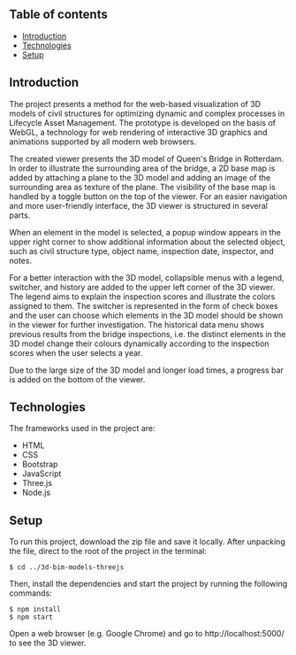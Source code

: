 ## Table of contents
* [Introduction](#introduction)
* [Technologies](#technologies)
* [Setup](#setup)

## Introduction
The project presents a method for the web-based visualization of 3D models of civil structures for optimizing dynamic and complex processes in Lifecycle Asset Management. The prototype is developed on the basis of WebGL, a technology for web rendering of interactive 3D graphics and animations supported by all modern web browsers.

The created viewer presents the 3D model of Queen's Bridge in Rotterdam. In order to illustrate the surrounding area of the bridge, a 2D base map is added by attaching a plane to the 3D model and adding an image of the surrounding area as texture of the plane. The visibility of the base map is handled by a toggle button on the top of the viewer. For an easier navigation and more user-friendly interface, the 3D viewer is structured in several parts.

When an element in the model is selected, a popup window appears in the upper right corner to show additional information about the selected object, such as civil structure type, object name, inspection date, inspector, and notes. 

For a better interaction with the 3D model, collapsible menus with a legend, switcher, and history are added to the upper left corner of the 3D viewer. The legend aims to explain the inspection scores and illustrate the colors assigned to them. The switcher is represented in the form of check boxes and the user can choose which elements in the 3D model should be shown in the viewer for further investigation. The historical data menu shows previous results from the bridge inspections, i.e. the distinct elements in the 3D model change their colours dynamically according to the inspection scores when the user selects a year.

Due to the large size of the 3D model and longer load times, a progress bar is added on the bottom of the viewer. 

## Technologies
The frameworks used in the project are:
* HTML
* CSS
* Bootstrap
* JavaScript
* Three.js
* Node.js

## Setup
To run this project, download the zip file and save it locally. After unpacking the file, direct to the root of the project in the terminal:

```
$ cd ../3d-bim-models-threejs
```

Then, install the dependencies and start the project by running the following commands:
```
$ npm install
$ npm start
```

Open a web browser (e.g. Google Chrome) and go to http://localhost:5000/ to see the 3D viewer.
